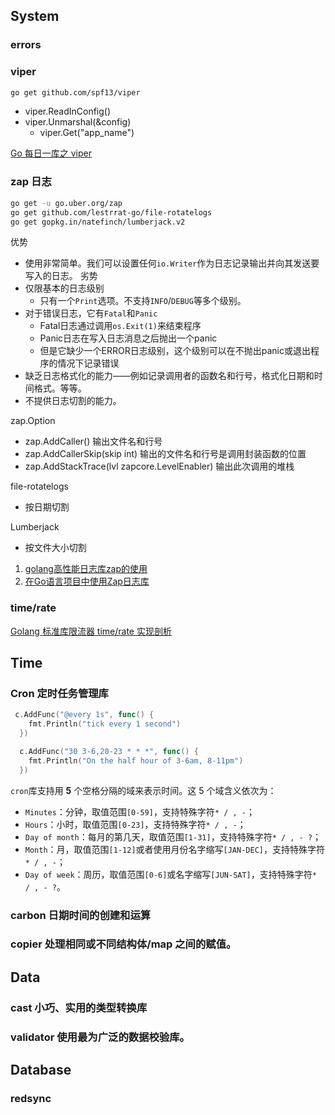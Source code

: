 ## System

### errors

### viper

```bash
go get github.com/spf13/viper
```

- viper.ReadInConfig()
- viper.Unmarshal(&config)
	- viper.Get("app_name")

[Go 每日一库之 viper](https://darjun.github.io/2020/01/18/godailylib/viper/)

### zap 日志

```bash
go get -u go.uber.org/zap
go get github.com/lestrrat-go/file-rotatelogs
go get gopkg.in/natefinch/lumberjack.v2
```

优势 
- 使用非常简单。我们可以设置任何`io.Writer`作为日志记录输出并向其发送要写入的日志。
劣势
- 仅限基本的日志级别
    - 只有一个`Print`选项。不支持`INFO`/`DEBUG`等多个级别。
- 对于错误日志，它有`Fatal`和`Panic`
    - Fatal日志通过调用`os.Exit(1)`来结束程序
    - Panic日志在写入日志消息之后抛出一个panic
    - 但是它缺少一个ERROR日志级别，这个级别可以在不抛出panic或退出程序的情况下记录错误
- 缺乏日志格式化的能力——例如记录调用者的函数名和行号，格式化日期和时间格式。等等。
- 不提供日志切割的能力。

 zap.Option
- zap.AddCaller() 输出文件名和行号
- zap.AddCallerSkip(skip int) 输出的文件名和行号是调用封装函数的位置
- zap.AddStackTrace(lvl zapcore.LevelEnabler) 输出此次调用的堆栈

 file-rotatelogs
- 按日期切割

 Lumberjack
- 按文件大小切割

1. [golang高性能日志库zap的使用](https://jian1098.github.io/2020/12/16/42.golang%E9%AB%98%E6%80%A7%E8%83%BD%E6%97%A5%E5%BF%97%E5%BA%93zap%E7%9A%84%E4%BD%BF%E7%94%A8/)
2. [在Go语言项目中使用Zap日志库](https://www.liwenzhou.com/posts/Go/zap/#autoid-1-2-1)

### time/rate
[Golang 标准库限流器 time/rate 实现剖析](https://www.cyhone.com/articles/analisys-of-golang-rate/)


## Time
### Cron 定时任务管理库

```go
 c.AddFunc("@every 1s", func() {
    fmt.Println("tick every 1 second")
  })

  c.AddFunc("30 3-6,20-23 * * *", func() {
    fmt.Println("On the half hour of 3-6am, 8-11pm")
  })
```

`cron`库支持用 **5** 个空格分隔的域来表示时间。这 5 个域含义依次为：

- `Minutes`：分钟，取值范围`[0-59]`，支持特殊字符`* / , -`；
- `Hours`：小时，取值范围`[0-23]`，支持特殊字符`* / , -`；
- `Day of month`：每月的第几天，取值范围`[1-31]`，支持特殊字符`* / , - ?`；
- `Month`：月，取值范围`[1-12]`或者使用月份名字缩写`[JAN-DEC]`，支持特殊字符`* / , -`；
- `Day of week`：周历，取值范围`[0-6]`或名字缩写`[JUN-SAT]`，支持特殊字符`* / , - ?`。


### carbon 日期时间的创建和运算
### copier 处理相同或不同结构体/map 之间的赋值。 


## Data
### cast  小巧、实用的类型转换库
### validator 使用最为广泛的数据校验库。


## Database

### redsync




